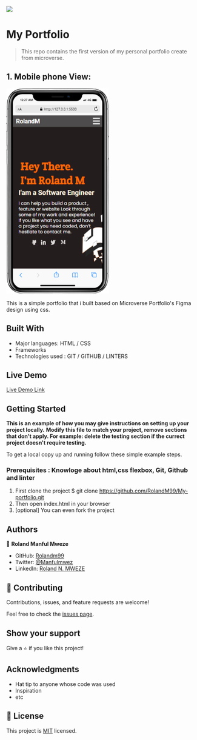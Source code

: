 ![](https://img.shields.io/badge/Microverse-blueviolet)

# My Portfolio
> This repo contains the first version of my personal portfolio create from microverse.
## 1. Mobile phone View: 
![screenshot](./mobile-screenshot.png)

This is a simple portfolio that i built based on Microverse Portfolio's Figma design using css.

## Built With

- Major languages: HTML / CSS
- Frameworks
- Technologies used : GIT / GITHUB / LINTERS 

## Live Demo

[Live Demo Link](https://livedemo.com)


## Getting Started

**This is an example of how you may give instructions on setting up your project locally.**
**Modify this file to match your project, remove sections that don't apply. For example: delete the testing section if the currect project doesn't require testing.**


To get a local copy up and running follow these simple example steps.

### Prerequisites : Knowloge about html,css flexbox, Git, Github and linter

1. First clone the project $ git clone https://github.com/RolandM99/My-portfolio.git
2. Then open index.html in your browser
3. [optional] You can even fork the project



## Authors

👤 **Roland Manful Mweze**

- GitHub: [Rolandm99](https://github.com/RolandM99)
- Twitter: [@Manfulmwez](https://twitter.com/ManfulMwez)
- LinkedIn: [Roland N. MWEZE](https://www.linkedin.com/in/roland-n-mweze-8b1045189/)

## 🤝 Contributing

Contributions, issues, and feature requests are welcome!

Feel free to check the [issues page](../../issues/).

## Show your support

Give a ⭐️ if you like this project!

## Acknowledgments

- Hat tip to anyone whose code was used
- Inspiration
- etc

## 📝 License

This project is [MIT](./MIT.md) licensed.